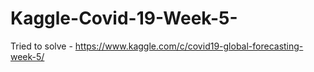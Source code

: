 # Kaggle-Covid-19-Week-5-
Tried to solve - https://www.kaggle.com/c/covid19-global-forecasting-week-5/
